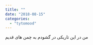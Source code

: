 ```yaml
---
title: ""
date: "2018-08-15"
categories: 
  - "tytomood"
---
```


من در این تاریکی در گشودم به چمن های قدیم
